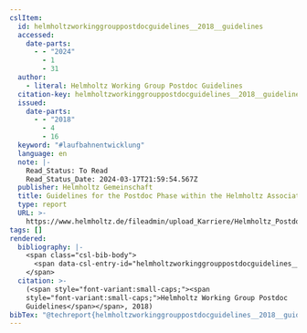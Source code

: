 ```yaml
---
cslItem:
  id: helmholtzworkinggrouppostdocguidelines__2018__guidelines
  accessed:
    date-parts:
      - - "2024"
        - 1
        - 31
  author:
    - literal: Helmholtz Working Group Postdoc Guidelines
  citation-key: helmholtzworkinggrouppostdocguidelines__2018__guidelines
  issued:
    date-parts:
      - - "2018"
        - 4
        - 16
  keyword: "#laufbahnentwicklung"
  language: en
  note: |-
    Read_Status: To Read
    Read_Status_Date: 2024-03-17T21:59:54.567Z
  publisher: Helmholtz Gemeinschaft
  title: Guidelines for the Postdoc Phase within the Helmholtz Association
  type: report
  URL: >-
    https://www.helmholtz.de/fileadmin/upload_Karriere/Helmholtz_Postdoc_Guidelines.pdf
tags: []
rendered:
  bibliography: |-
    <span class="csl-bib-body">
      <span data-csl-entry-id="helmholtzworkinggrouppostdocguidelines__2018__guidelines" class="csl-entry"><span class='author-bib'>Helmholtz Working Group Postdoc Guidelines</span>. <span class='date-bib'>(2018)</span>. <span class='title'><i><b><span style="font-style:normal;">Guidelines for the Postdoc Phase within the Helmholtz Association</span></b></i></span>. Helmholtz Gemeinschaft. <span class='URL'><a href='https://www.helmholtz.de/fileadmin/upload_Karriere/Helmholtz_Postdoc_Guidelines.pdf'>LINK</a></span></span>
    </span>
  citation: >-
    (<span style="font-variant:small-caps;"><span
    style="font-variant:small-caps;">Helmholtz Working Group Postdoc
    Guidelines</span></span>, 2018)
bibTex: "@techreport{helmholtzworkinggrouppostdocguidelines__2018__guidelines,\n\tauthor = {{Helmholtz Working Group Postdoc Guidelines}},\n\tyear = {2018},\n\tmonth = {apr 16},\n\tnote = {Read\\textunderscore{}Status: To Read\nRead\\textunderscore{}Status\\textunderscore{}Date: 2024-03-17T21:59:54.567Z},\n\tinstitution = {Helmholtz Gemeinschaft},\n\ttitle = {Guidelines for the {Postdoc} {Phase} within the {Helmholtz} {Association}},\n\turl = {https://www.helmholtz.de/fileadmin/upload_Karriere/Helmholtz_Postdoc_Guidelines.pdf},\n}\n\n"
---
```

